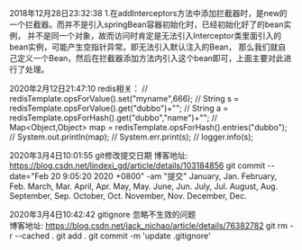 2018年12月28日23:32:38
1.在addInterceptors方法中添加拦截器时，是new的一个拦截器。而并不是引入springBean容器初始化时，已经初始化好了的bean实例，
并不是同一个对象，故而访问时肯定是无法引入Interceptor类里面引入的bean实例，可能产生空指针异常。即无法引入默认注入的Bean，
那么我们就自己定义一个Bean，然后在拦截器添加方法内引入这个bean即可，上面主要对此进行了处理。

2020年2月12日21:47:10
redis相关：
//        redisTemplate.opsForValue().set("myname",666);
//        String s = redisTemplate.opsForValue().get("dubbo")+"";
//        String a =   redisTemplate.opsForHash().get("dubbo","name")+"";
//         Map<Object,Object> map = redisTemplate.opsForHash().entries("dubbo");
//        System.out.println(map);
//        System.err.print(s);
//        logger.info(s);

2020年3月4日10:01:55
git修改提交日期
博客地址: https://blog.csdn.net/lindexi_gd/article/details/103184856
git commit --date="Feb 20 9:05:20 2020 +0800" -am "提交"
January, Jan.
February, Feb.
March, Mar.
April, Apr.
May, May.
June, Jun.
July, Jul.
August, Aug.
September, Sep.
October, Oct.
November, Nov.
December, Dec.


2020年3月4日10:42:42
gitignore 忽略不生效的问题  
博客地址: https://blog.csdn.net/jack_nichao/article/details/76382782
git rm -r --cached .
git add .
git commit -m 'update .gitignore'
